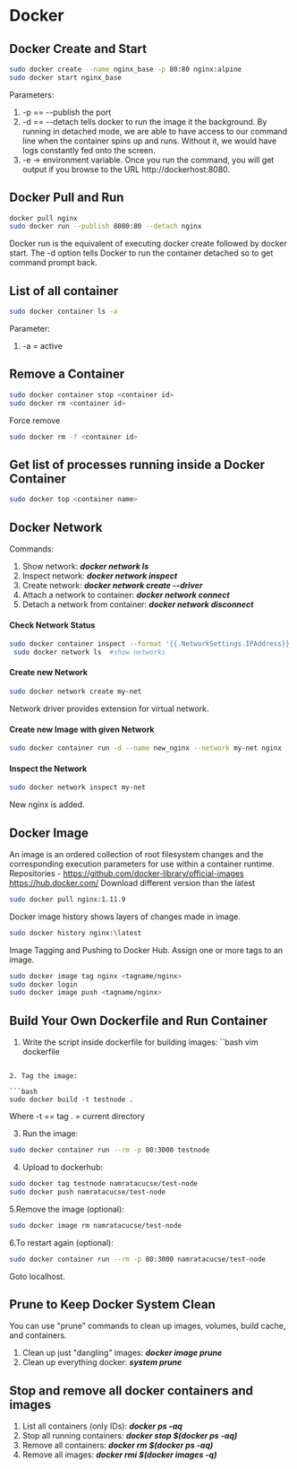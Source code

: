 # Docker

## Docker Create and Start
```bash
sudo docker create --name nginx_base -p 80:80 nginx:alpine
sudo docker start nginx_base
```
Parameters:
1. -p == --publish the port
2. -d == --detach tells docker to run the image it the background.
By running in detached mode, we are able to have access to our command line when the container spins up and runs. Without it, we would have logs constantly fed onto the screen.
3. -e -> environment variable.
Once you run the command, you will get output if you browse to the URL http://dockerhost:8080.


## Docker Pull and Run
```bash
docker pull nginx
sudo docker run --publish 8080:80 --detach nginx
```
Docker run is the equivalent of executing docker create followed by docker start. The -d option tells Docker to run the container detached so to get command prompt back.

## List of all container
```bash 
sudo docker container ls -a  
```
Parameter:
1. -a = active

## Remove a Container
```bash
sudo docker container stop <container id>
sudo docker rm <container id>
```
Force remove 
```bash
sudo docker rm -f <container id>
```
## Get list of processes running inside a Docker Container
```bash
sudo docker top <container name>
```

## Docker Network
Commands: 
1. Show network:  ***docker network ls***
2. Inspect network:  ***docker network inspect***
3. Create network:  ***docker network create --driver***
4. Attach a network to container:  ***docker network connect***
5. Detach a network from container:  ***docker network disconnect***

#### Check Network Status
```bash
sudo docker container inspect --format '{{.NetworkSettings.IPAddress}}' webhost
 sudo docker network ls  #show networks
```
#### Create new Network
```bash
sudo docker network create my-net
```
Network driver provides extension for virtual network.

#### Create new Image with given Network
```bash
sudo docker container run -d --name new_nginx --network my-net nginx
```
#### Inspect the Network 
```bash 
sudo docker network inspect my-net
```
New nginx is added.


## Docker Image
An image is an ordered collection of root filesystem changes and the corresponding execution parameters for use within a container runtime.
Repositories - https://github.com/docker-library/official-images
             		https://hub.docker.com/
Download different version than the latest
```bash
sudo docker pull nginx:1.11.9
```
Docker image history shows layers of changes made in image.
```bash
sudo docker history nginx:\latest
```
Image Tagging and Pushing to Docker Hub. Assign one or more tags to an image.
```bash
sudo docker image tag nginx <tagname/nginx>
sudo docker login
sudo docker image push <tagname/nginx>
```


## Build Your Own Dockerfile and Run Container

1. Write the script inside dockerfile for building images:
``bash 
vim dockerfile
```

2. Tag the image:

```bash
sudo docker build -t testnode .
```
Where
-t == tag
. = current directory

3. Run the image:
```bash
sudo docker container run --rm -p 80:3000 testnode
```
4. Upload to dockerhub:
```bash
sudo docker tag testnode namratacucse/test-node
sudo docker push namratacucse/test-node
```
5.Remove the image (optional):
```bash
sudo docker image rm namratacucse/test-node
```
6.To restart again (optional):
```bash
sudo docker container run --rm -p 80:3000 namratacucse/test-node
```
Goto localhost.

## Prune to Keep Docker System Clean
You can use "prune" commands to clean up images, volumes, build cache, and containers.
1. Clean up just "dangling" images: ***docker image prune***
2. Clean up everything docker:  ***system prune***

## Stop and remove all docker containers and images
1. List all containers (only IDs):  ***docker ps -aq***
2. Stop all running containers:  ***docker stop $(docker ps -aq)***
3. Remove all containers:   ***docker rm $(docker ps -aq)***
4. Remove all images:  ***docker rmi $(docker images -q)***
